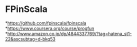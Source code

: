 # FPinScala

*https://github.com/fpinscala/fpinscala
*https://www.coursera.org/course/progfun
*http://www.amazon.co.jp/dp/4844337769/?tag=hatena_st1-22&ascsubtag=d-bkq53
